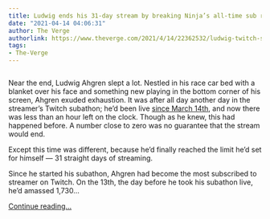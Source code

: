 ```yaml
---
title: Ludwig ends his 31-day stream by breaking Ninja’s all-time sub record
date: "2021-04-14 04:06:31"
author: The Verge
authorlink: https://www.theverge.com/2021/4/14/22362532/ludwig-twitch-subathon-ends-stream-ninja-subs-record
tags:
- The-Verge
---
```

<figure>
      <img alt="" src="https://cdn.vox-cdn.com/thumbor/x_hJP-4_bvzHZvKLCvV5DI0UgZI=/229x0:2640x1607/1310x873/cdn.vox-cdn.com/uploads/chorus_image/image/69123034/Screen_Shot_2021_04_13_at_9.04.34_PM.0.png" />
    </figure>

  <p id="g6Hjph">Near the end, Ludwig Ahgren slept a lot. Nestled in his race car bed with a blanket over his face and something new playing in the bottom corner of his screen, Ahgren exuded exhaustion. It was after all day another day in the streamer’s Twitch subathon; he’d been live <a href="https://www.theverge.com/2021/3/28/22352226/ludwig-subathon-twitch-live-two-weeks-straight">since March 14th</a>, and now there was less than an hour left on the clock. Though as he knew, this had happened before. A number close to zero was no guarantee that the stream would end. </p>
<p id="Sp1vah">Except this time was different, because he’d finally reached the limit he’d set for himself — 31 straight days of streaming.</p>
<p id="QwBsrt">Since he started his subathon, Ahgren had become the most subscribed to streamer on Twitch. On the 13th, the day before he took his subathon live, he’d amassed 1,730...</p>
  <p>
    <a href="https://www.theverge.com/2021/4/14/22362532/ludwig-twitch-subathon-ends-stream-ninja-subs-record">Continue reading&hellip;</a>
  </p>